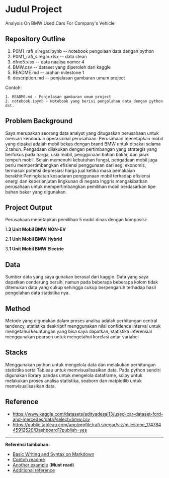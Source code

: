 # Judul Project

Analysis On BMW Used Cars For Company's Vehicle

## Repository Outline

1. P0M1_rafi_siregar.ipynb -- notebook pengolaan data dengan python
2. P0M1_rafi_siregar.xlsx -- data clean
3. dfno5.xlsx -- data naalisa nomor 4
4. BMW.csv -- dataset yang diperoleh dari kaggle
5. README.md -- arahan milestone 1
6. description.md -- penjelasan gambaran umum project

Contoh:

```
1. README.md - Penjelasan gambaran umum project
2. notebook.ipynb - Notebook yang berisi pengolahan data dengan python
dst.
```

## Problem Background

Saya merupakan seorang data analyst yang ditugaskan perusahaan untuk mencari kendaraan operasional perusahaan. Perusahaan menetapkan mobil yang dipakai adalah mobil bekas dengan brand BMW untuk dipakai selama 2 tahun. Pengadaan dilakukan dengan pertimbangan yang strategis yang berfokus pada harga, usia mobil, penggunaan bahan bakar, dan jarak tempuh mobil. Selain memenuhi kebutuhan fungsi, pengadaan mobil juga perlu mempertimbangkan efisiensi penggunaan dari segi ekonomis, termasuk potensi depresiasi harga jual ketika masa pemakaian berakhir.Peningkatan kesadaran penggunaan mobil terhadap efisiensi energi dan keberlanjutan lingkunan di negara Inggris mengakibatkan perusahaan untuk mempertimbangkan pemilihan mobil berdasarkan tipe bahan bakar yang digunakan.

## Project Output

Perusahaan menetapkan pemilihan 5 mobil dinas dengan komposisi:

1.**3 Unit Mobil BMW NON-EV**

2.**1 Unit Mobil BMW Hybrid**

3.**1 Unit Mobil BMW Electric**

## Data

Sumber data yang saya gunakan berasal dari kaggle. Data yang saya dapatkan cenderung bersih, namun pada beberapa beberapa kolom tidak ditemukan data yang cukup sehingga cukup berpengaruh terhadap hasil pengolahan data statistika nya.

## Method

Metode yang digunakan dalam proses analisa adalah perhitungan central tendency, statistika deskriptif menggunakan nilai confidence interval untuk mengetahui keuntungan yang bisa saya dapatkan, statistika inferensial menggunakan pearson untuk mengetahui korelasi antar variabel

## Stacks

Menggunakan python untuk mengelola data dan melakukan perhitungan statistika serta Tableau untuk memvisualisasikan data. Pada python sendiri digunakan library pandas untuk mengelola dataframe, scipy untuk melakukan proses analisa statistika, seaborn dan matplotlib untuk memvisualisasikan data.

## Reference

- https://www.kaggle.com/datasets/adityadesai13/used-car-dataset-ford-and-mercedes/data?select=bmw.csv
- https://public.tableau.com/app/profile/rafi.siregar/viz/milestone_17478445912520/Dashboard1?publish=yes

---

**Referensi tambahan:**

- [Basic Writing and Syntax on Markdown](https://docs.github.com/en/get-started/writing-on-github/getting-started-with-writing-and-formatting-on-github/basic-writing-and-formatting-syntax)
- [Contoh readme](https://github.com/fahmimnalfrzki/Swift-XRT-Automation)
- [Another example](https://github.com/sanggusti/final_bangkit) (**Must read**)
- [Additional reference](https://www.freecodecamp.org/news/how-to-write-a-good-readme-file/)
